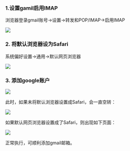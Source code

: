 ### 1.设置gamil启用IMAP

浏览器登录gmail账号->设置->转发和POP/IMAP->启用IMAP

![](/Users/liuql/Desktop/doc/images/2022-09-24-11-13-46-image.png)

### 2. 将默认浏览器设为Safari

系统偏好设置->通用->默认网页浏览器

![](/Users/liuql/Desktop/doc/images/2022-09-24-11-15-35-image.png)

### 3. 添加google账户

![](/Users/liuql/Desktop/doc/images/2022-09-24-11-17-03-image.png)

此时，如果未将默认浏览器设置成Safari，会一直空转：

![](/Users/liuql/Desktop/doc/images/2022-09-24-11-18-11-image.png)

如果默认网页浏览器设置成了Safari，则出现如下页面：

![](/Users/liuql/Desktop/doc/images/2022-09-24-11-19-12-image.png)

正常执行，可顺利添加gmail邮箱。
